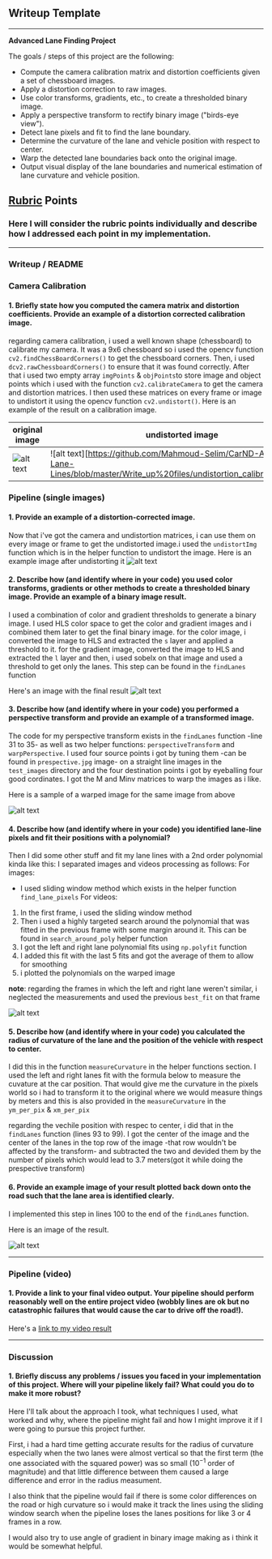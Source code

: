 ## Writeup Template

---

**Advanced Lane Finding Project**

The goals / steps of this project are the following:

* Compute the camera calibration matrix and distortion coefficients given a set of chessboard images.
* Apply a distortion correction to raw images.
* Use color transforms, gradients, etc., to create a thresholded binary image.
* Apply a perspective transform to rectify binary image ("birds-eye view").
* Detect lane pixels and fit to find the lane boundary.
* Determine the curvature of the lane and vehicle position with respect to center.
* Warp the detected lane boundaries back onto the original image.
* Output visual display of the lane boundaries and numerical estimation of lane curvature and vehicle position.


## [Rubric](https://review.udacity.com/#!/rubrics/571/view) Points

### Here I will consider the rubric points individually and describe how I addressed each point in my implementation.  

---

### Writeup / README


### Camera Calibration

#### 1. Briefly state how you computed the camera matrix and distortion coefficients. Provide an example of a distortion corrected calibration image.

regarding camera calibration, i used a well known shape (chessboard) to calibrate my camera. It was a 9x6 chessboard so i used the opencv function `cv2.findChessBoardCorners()` to get the chessboard corners. Then, i used `dcv2.rawChessboardCorners()` to ensure that it was found correctly. After that i used two empty array `imgPoints` & `objPoints`to store image and object points which i used with the function `cv2.calibrateCamera` to get the camera and distortion matrices. I then used these matrices on every frame or image to undistort it using the opencv function `cv2.undistort()`. Here is an example of the result on a calibration image.

|<center>original image</center> |<center> undistorted image</center>|
--------------- |------------------
![alt text](https://github.com/Mahmoud-Selim/CarND-Advanced-Lane-Lines/blob/master/camera_cal/calibration2.jpg)|![alt text][https://github.com/Mahmoud-Selim/CarND-Advanced-Lane-Lines/blob/master/Write_up%20files/undistortion_calibrationImg.jpg)

### Pipeline (single images)

#### 1. Provide an example of a distortion-corrected image.

Now that i've got the camera and undistortion matrices, i can use them on every image or frame to get the undistorted image.i used the `undistortImg` function which is in the helper function to undistort the image. Here is an example image after undistorting it
![alt text](https://github.com/Mahmoud-Selim/CarND-Advanced-Lane-Lines/blob/master/Write_up%20files/undistorted_roadImg.jpg)

#### 2. Describe how (and identify where in your code) you used color transforms, gradients or other methods to create a thresholded binary image.  Provide an example of a binary image result.

I used a combination of color and gradient thresholds to generate a binary image. I used HLS color space to get the color and gradient images and i combined them later to get the final binary image. for the color image, i converted the image to HLS and extracted the `s` layer and applied a threshold to it. for the gradient image,  converted the image to HLS and extracted the `l` layer and then, i used sobelx on that image and used a threshold to get only the lanes. This step can be found in the `findLanes` function

Here's an image with the final result
![alt text](https://github.com/Mahmoud-Selim/CarND-Advanced-Lane-Lines/blob/master/Write_up%20files/binary_roadImg.jpg)

#### 3. Describe how (and identify where in your code) you performed a perspective transform and provide an example of a transformed image.

The code for my perspective transform exists in the `findLanes` function -line 31 to 35- as well as two helper functions: `perspectiveTransform` and `warpPerspective`. I used four source points i got by tuning them -can be found in `prespective.jpg` image- on a straight line images in the `test_images` directory and the four destination points i got by eyeballing four good cordinates. I got the M and Minv matrices to warp the images as i like.

Here is a sample of a warped image for the same image from above

![alt text](https://github.com/Mahmoud-Selim/CarND-Advanced-Lane-Lines/tree/master/Write_up%20files/Write_up%20files/warped_roadImg.jpg)
#### 4. Describe how (and identify where in your code) you identified lane-line pixels and fit their positions with a polynomial?

Then I did some other stuff and fit my lane lines with a 2nd order polynomial kinda like this:
I separated images and videos processing as follows:
For images:
* I used sliding window method which exists in the helper function `find_lane_pixels`
For videos:
1. In the first frame, i used the sliding window method
2. Then i used a highly targeted search around the polynomial that was fitted in the previous frame with some margin around it. This can be found in `search_around_poly` helper function
3. I got the left and right lane polynomial fits using `np.polyfit` function
4. I added this fit with the last 5 fits and got the average of them to allow for smoothing
5. i plotted the polynomials on the warped image

**note**: regarding the frames in which the left and right lane weren't similar, i neglected the measurements and used the previous `best_fit` on that frame


![alt text](https://github.com/Mahmoud-Selim/CarND-Advanced-Lane-Lines/blob/master/Write_up%20files/LanesInWarped_roadImg.jpg)

#### 5. Describe how (and identify where in your code) you calculated the radius of curvature of the lane and the position of the vehicle with respect to center.

I did this in the function `measureCurvature` in the helper functions section. I used the left and right lanes fit with the formula below to measure the cuvature at the car position. That would give me the curvature in the pixels world so i had to transform it to the original where we would measure things by meters and this is also provided in the `measureCurvature` in the `ym_per_pix` & `xm_per_pix`

regarding the vechile position with respec to center, i did that in the `findLanes` function (lines 93 to 99). I got the center of the image and the center of the lanes in the top row of the image -that row wouldn't be affected by the transform- and subtracted the two and devided them by the number of pixels which would lead to 3.7 meters(got it while doing the prespective transform)



#### 6. Provide an example image of your result plotted back down onto the road such that the lane area is identified clearly.

I implemented this step in lines 100 to the end of the `findLanes` function.

Here is an image of the result.

![alt text](https://github.com/Mahmoud-Selim/CarND-Advanced-Lane-Lines/blob/master/Write_up%20files/result_roadImg.jpg)

---

### Pipeline (video)

#### 1. Provide a link to your final video output.  Your pipeline should perform reasonably well on the entire project video (wobbly lines are ok but no catastrophic failures that would cause the car to drive off the road!).

Here's a [link to my video result](./output_videos/output_project_video.mp4)

---

### Discussion

#### 1. Briefly discuss any problems / issues you faced in your implementation of this project.  Where will your pipeline likely fail?  What could you do to make it more robust?

Here I'll talk about the approach I took, what techniques I used, what worked and why, where the pipeline might fail and how I might improve it if I were going to pursue this project further.

First, i had a hard time getting accurate results for the radius of curvature especially when the two lanes were almost vertical so that the first term (the one associated with the squared power) was so small ($10^{-1}$ order of magnitude) and that little difference between them caused a large difference and error in the radius measument.

I also think that the pipeline would fail if there is some color differences on the road or high curvature so i would make it track the lines using the sliding window search when the pipeline loses the lanes positions for like 3 or 4 frames in a row.

I would also try to use angle of gradient in binary image making as i think it would be somewhat helpful.
